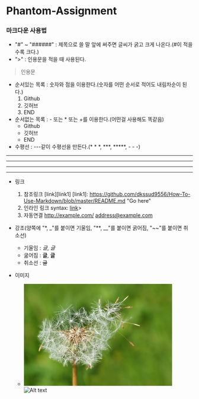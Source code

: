 # Phantom-Assignment

### 마크다운 사용법
- "#" ~ "######" : 제목으로 쓸 말 앞에 써주면 글씨가 굵고 크게 나온다.(#이 적을수록 크다.)
- ">" : 인용문을 적을 때 사용된다.
> 인용문
- 순서있는 목록 : 숫자와 점을 이용한다.(숫자를 어떤 순서로 적어도 내림차순이 된다.)
    1. Github
    2. 깃허브
    3. END
- 순서없는 목록 : - 또는 * 또는 +를 이용한다.(어떤걸 사용해도 똑같음)
    - Github
    * 깃허브
    + END
- 수평선 : ---같이 수평선을 만든다.(* * *, ***, *****, - - -)
***
* * *
*****
- - -
- 링크
    1. 참조링크
  [link][link1]
  [link1]: https://github.com/dkssud9556/How-To-Use-Markdown/blob/master/README.md "Go here"
    2. 인라인 링크
  syntax: [link](https://github.com/dkssud9556/How-To-Use-Markdown/blob/master/README.md)>
    3. 자동연결
  <http://example.com/>
  <address@example.com>
- 강조(양쪽에 "*, _"를 붙이면 기울임, "**, __"를 붙이면 굵어짐, "~~"를 붙이면 취소선)
    + 기울임 : *글*, _글_
    + 굶어짐 : **글**, __글__
    + 취소선 : ~~글~~
  
- 이미지
    - ![Alt text](./first.jpg)
      ![Alt text](C:\Users\user\Desktop\HTML\images\watch.jpg "Watchsmallclock")
   
